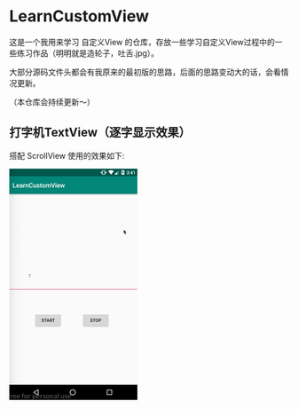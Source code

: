 # LearnCustomView

这是一个我用来学习 自定义View 的仓库，存放一些学习自定义View过程中的一些练习作品（明明就是造轮子，吐舌.jpg）。

大部分源码文件头都会有我原来的最初版的思路，后面的思路变动大的话，会看情况更新。

（本仓库会持续更新～）

## 打字机TextView（逐字显示效果）
搭配 ScrollView 使用的效果如下:

![PrinterTextVie](media/PrinterTextView.gif)
